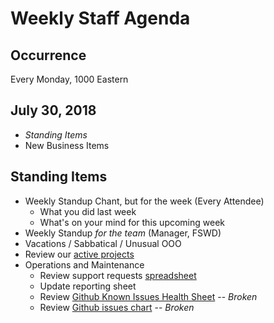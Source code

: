 # Weekly Staff Agenda

## Occurrence

Every Monday, 1000 Eastern

## July 30, 2018

* _Standing Items_
* New Business Items

## Standing Items

* Weekly Standup Chant, but for the week (Every Attendee)
  * What you did last week
  * What's on your mind for this upcoming week
* Weekly Standup _for the team_ (Manager, FSWD)
* Vacations / Sabbatical / Unusual OOO
* Review our [active projects](https://docs.google.com/spreadsheets/d/115um-NPIENKyeBPK3pvXi0JZvAsO4W7eCw73DjWjDK0/edit#gid=0)
* Operations and Maintenance
  * Review support requests [spreadsheet](https://docs.google.com/spreadsheets/d/167mln1rx3AQxLzegsposGaBuTAq0dNYN7QS653NXSE4/edit?usp=sharing)
  * Update reporting sheet
  * Review [Github Known Issues Health Sheet][gki] -- _Broken_
  * Review [Github issues chart][gir] -- _Broken_

[qvl]: https://docs.google.com/spreadsheets/d/10XLji3-013RWPKNr9WxqiqNobSYWfcat1JJKsIAhDEU/edit?ts=5a8214e8#gid=0
[gki]: https://docs.google.com/spreadsheets/d/1YUKD-N4XSkn-T4-biA6N1n9LGZDW-qwYhxAH2JAsyMo/edit?ts=5a90379e#gid=0
[gir]: https://docs.google.com/spreadsheets/d/1B4oa6VlI6_RIQ3uVN2lra1UoEtxxgYtk6Dp0w-KcBeE/edit#gid=1232053441
